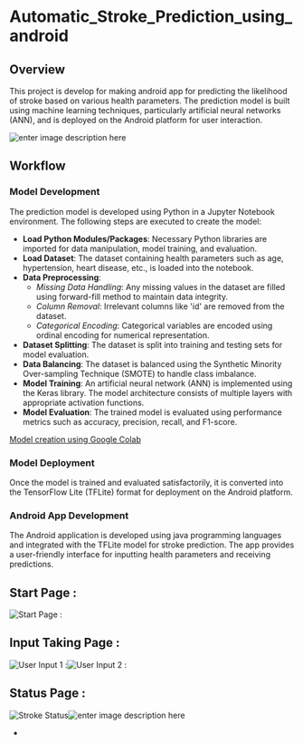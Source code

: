# Automatic_Stroke_Prediction_using_android

## Overview
This project is develop  for making android app  for predicting the likelihood of stroke based on various health parameters. The prediction model is built using machine learning techniques, particularly artificial neural networks (ANN), and is deployed on the Android platform for user interaction.  

![enter image description here](https://github.com/jahirnstu14/Automatic_Stroke_Prediction_using_android/blob/main/titlepic.jpg)

## Workflow

### Model Development
The prediction model is developed using Python in a Jupyter Notebook environment. The following steps are executed to create the model:

- **Load Python Modules/Packages**: Necessary Python libraries are imported for data manipulation, model training, and evaluation.
- **Load Dataset**: The dataset containing health parameters such as age, hypertension, heart disease, etc., is loaded into the notebook.
- **Data Preprocessing**:
  - *Missing Data Handling*: Any missing values in the dataset are filled using forward-fill method to maintain data integrity.
  - *Column Removal*: Irrelevant columns like 'id' are removed from the dataset.
  - *Categorical Encoding*: Categorical variables are encoded using ordinal encoding for numerical representation.
- **Dataset Splitting**: The dataset is split into training and testing sets for model evaluation.
- **Data Balancing**: The dataset is balanced using the Synthetic Minority Over-sampling Technique (SMOTE) to handle class imbalance.
- **Model Training**: An artificial neural network (ANN) is implemented using the Keras library. The model architecture consists of multiple layers with appropriate activation functions.
- **Model Evaluation**: The trained model is evaluated using performance metrics such as accuracy, precision, recall, and F1-score.
   
[Model creation  using Google Colab](https://colab.research.google.com/drive/1WdS-fr28W57-I4QUIlE4NK-wNk0B3Eku)

### Model Deployment
Once the model is trained and evaluated satisfactorily, it is converted into the TensorFlow Lite (TFLite) format for deployment on the Android platform.

### Android App Development
The Android application is developed using java  programming languages and integrated with the TFLite model for stroke prediction. The app provides a user-friendly interface for inputting health parameters and receiving predictions.
## Start Page :  
![Start Page : ](https://github.com/jahirnstu14/Automatic_Stroke_Prediction_using_android/blob/main/1.startPage.PNG)

## Input Taking Page : 

![User Input 1 :](https://github.com/jahirnstu14/Automatic_Stroke_Prediction_using_android/blob/main/2.DataInput1.PNG)![User Input 2 :](https://github.com/jahirnstu14/Automatic_Stroke_Prediction_using_android/blob/main/2.DataInput2.PNG) 

## Status Page :

![Stroke Status ](https://github.com/jahirnstu14/Automatic_Stroke_Prediction_using_android/blob/main/3.Strokepatient%20suggestion.PNG)![enter image description here](https://github.com/jahirnstu14/Automatic_Stroke_Prediction_using_android/blob/main/4.nonstrokepatientstaus.PNG)

 - 

